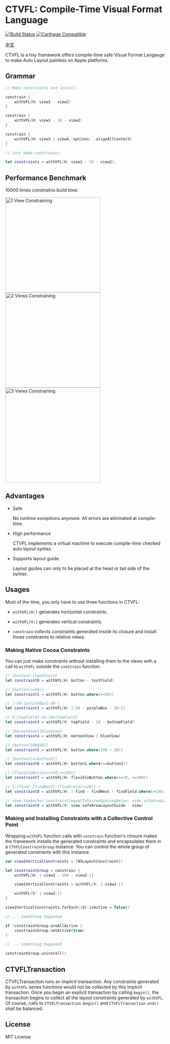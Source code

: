 # CTVFL: Compile-Time Visual Format Language

[![Build Status](https://travis-ci.com/WeZZard/CTVFL.svg?branch=master)](https://travis-ci.com/WeZZard/CTVFL)
[![Carthage Compatible](https://img.shields.io/badge/Carthage-compatible-4BC51D.svg?style=flat)](https://github.com/Carthage/Carthage)

[中文](./使用說明.md)

CTVFL is a tiny framework offers compile-time safe Visual Format Langauge to
make Auto Layout painless on Apple platforms.

## Grammar

```swift
// Make constraints and install.

constrain {
    withVFL(H: view1 - view2)
}

constrain {
    withVFL(H: view1 - 10 - view2)
}

constrain {
    withVFL(H: view3 | view4, options: .alignAllCenterX)
}

// Just make constraints.

let constraints = withVFL(H: view1 - 10 - view2);
```

## Performance Benchmark

10000 times constraitns build time:

<div>
    <img src="https://github.com/WeZZard/CTVFL/raw/master/.README.d/benchmark-1-view.png" alt="1 View Constraining" width="300px"/>
    <img src="https://github.com/WeZZard/CTVFL/raw/master/.README.d/benchmark-2-views.png" alt="2 Views Constraining" width="300px"/>
    <img src="https://github.com/WeZZard/CTVFL/raw/master/.README.d/benchmark-3-views.png" alt="3 Views Constraining" width="300px"/>
</div>

## Advantages

- Safe
  
  No runtime exceptions anymore. All errors are eliminated at compile-time.

- High performance
  
  CTVFL implements a virtual machine to execute compile-time checked auto
  layout syntax.

- Supports layout guide.
  
  Layout guides can only to be placed at the head or tail side of the syntax.

## Usages

Most of the time, you only have to use three functions in CTVFL:

- `withVFL(H:)` generates horizontal constraints.

- `withVFL(V:)` generates vertical constraints.

- `constrain` collects constraints generated inside its closure and
  install those constraints to relative views.

### Making Native Cocoa Constraints

You can just make constraints without installing them to the views with
a call to `withVFL` outside the `constrain` function.

```swift
// [button]-[textField]
let constraint0 = withVFL(H: button - textField)

// [button(>=50)]
let constraint1 = withVFL(H: button.where(>=50))

// |-50-[purpleBox]-50-|
let constraint2 = withVFL(H: |-50 - purpleBox - 50-|)

// V:[topField]-10-[bottomField]
let constraint3 = withVFL(V: topField - 10 - bottomField)

// [maroonView][blueView]
let constraint4 = withVFL(H: maroonView | blueView)

// [button(100@20)]
let constraint5 = withVFL(H: button.where(200 ~ 20))

// [button1(==button2)]
let constraint6 = withVFL(H: button1.where(==button2))

// [flexibleButton(>=70,<=100)]
let constraint7 = withVFL(H: flexibleButton.where(>=70, <=100))

// |-[find]-[findNext]-[findField(>=20)]-|
let constraint8 = withVFL(H: |-find - findNext - findField.where(>=20)-|)

// view.topAnchor.constraint(equalToSystemSpacingBelow: view.safeAreaLayoutGuide.topAnchor)
let constraint9 = withVFL(V: view.safeAreaLayoutGuide - view)
```

### Making and Installing Constraints with a Collective Control Point

Wrapping `withVFL` function calls with `constrain` function's closure makes
the framework installs the generated constraints and encapsulates them in
a `CTVFLConstraintGroup` instance. You can control the whole group of
generated constriants with this instance.

```swift
var view1VerticalConstraints = [NSLayoutConstraint]!

let constraintGroup = constrain {
    withVFL(H: |-view1 - 100 - view2-|)

    view1VerticalConstraints = withVFL(V: |-view1-|)

    withVFL(V: |-view2-|)
}

view1VerticalConstraints.forEach({$0.isActive = false})
```

```swift
// ... something happened

if !constraintGroup.areAllAcrive {
    constraintGroup.setActive(true)
}
```

```swift
// ... something happened

constraintGroup.uninstall()
```

## CTVFLTransaction

CTVFLTransaction runs an implicit transaction. Any constraints generated
by `withVFL` series functions would not be collected by this implicit
transaction. Once you begin an explicit transaction by calling `begin()`,
the transaction begins to collect all the layout constraints generated by
`withVFL`. Of course, calls to `CTVFLTransaction.begin()` and
`CTVFLTransaction.end()` shall be balanced.

## License

MIT License
